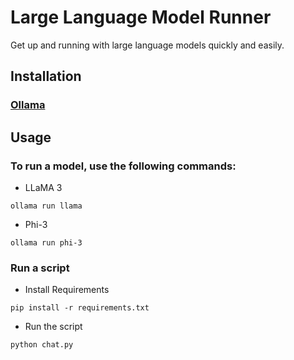 # Large Language Model Runner

Get up and running with large language models quickly and easily.

## Installation
### [Ollama](https://github.com/ollama/ollama/blob/main/README.md)


## Usage
### To run a model, use the following commands:
* LLaMA 3
```
ollama run llama
```
* Phi-3
```
ollama run phi-3
```
### Run a script
* Install Requirements
```
pip install -r requirements.txt
```
* Run the script
```
python chat.py
```

